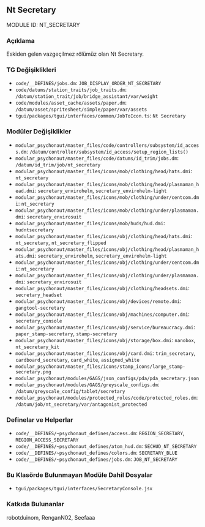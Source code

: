 ## Nt Secretary

MODULE ID: NT_SECRETARY

### Açıklama

Eskiden gelen vazgeçilmez rölümüz olan Nt Secretary.

### TG Değişiklikleri

- `code/__DEFINES/jobs.dm`: `JOB_DISPLAY_ORDER_NT_SECRETARY`
- `code/datums/station_traits/job_traits.dm`: `/datum/station_trait/job/bridge_assistant/var/weight`
- `code/modules/asset_cache/assets/paper.dm`: `/datum/asset/spritesheet/simple/paper/var/assets`
- `tgui/packages/tgui/interfaces/common/JobToIcon.ts`: `Nt Secretary`

### Modüler Değişiklikler

- `modular_psychonaut/master_files/code/controllers/subsystem/id_access.dm`: `/datum/controller/subsystem/id_access/setup_region_lists()`
- `modular_psychonaut/master_files/code/datums/id_trim/jobs.dm`: `/datum/id_trim/job/nt_secretary`
- `modular_psychonaut/master_files/icons/mob/clothing/head/hats.dmi`: `nt_secretary`
- `modular_psychonaut/master_files/icons/mob/clothing/head/plasmaman_head.dmi`: `secretary_envirohelm`, `secretary_envirohelm-light`
- `modular_psychonaut/master_files/icons/mob/clothing/under/centcom.dmi`: `nt_secretary`
- `modular_psychonaut/master_files/icons/mob/clothing/under/plasmaman.dmi`: `secretary_envirosuit`
- `modular_psychonaut/master_files/icons/mob/huds/hud.dmi`: `hudntsecretary`
- `modular_psychonaut/master_files/icons/obj/clothing/head/hats.dmi`: `nt_secretary`, `nt_secretary_flipped`
- `modular_psychonaut/master_files/icons/obj/clothing/head/plasmaman_hats.dmi`: `secretary_envirohelm`, `secretary_envirohelm-light`
- `modular_psychonaut/master_files/icons/obj/clothing/under/centcom.dmi`: `nt_secretary`
- `modular_psychonaut/master_files/icons/obj/clothing/under/plasmaman.dmi`: `secretary_envirosuit`
- `modular_psychonaut/master_files/icons/obj/clothing/headsets.dmi`: `secretary_headset`
- `modular_psychonaut/master_files/icons/obj/devices/remote.dmi`: `gangtool-secretary`
- `modular_psychonaut/master_files/icons/obj/machines/computer.dmi`: `secretary_console`
- `modular_psychonaut/master_files/icons/obj/service/bureaucracy.dmi`: `paper_stamp-secretary`, `stamp-secretary`
- `modular_psychonaut/master_files/icons/obj/storage/box.dmi`: `nanobox`, `nt_secretary_kit`
- `modular_psychonaut/master_files/icons/obj/card.dmi`: `trim_secretary`, `cardboard_secretary`, `card_white`, `assigned_white`
- `modular_psychonaut/master_files/icons/stamp_icons/large_stamp-secretary.png`
- `modular_psychonaut/modules/GAGS/json_configs/pda/pda_secretary.json`
- `modular_psychonaut/modules/GAGS/greyscale_configs.dm`: `/datum/greyscale_config/tablet/secretary`
- `modular_psychonaut/modules/protected_roles/code/protected_roles.dm`: `/datum/job/nt_secretary/var/antagonist_protected`

### Definelar ve Helperlar

- `code/__DEFINES/~psychonaut_defines/access.dm`: `REGION_SECRETARY`, `REGION_ACCESS_SECRETARY`
- `code/__DEFINES/~psychonaut_defines/atom_hud.dm`: `SECHUD_NT_SECRETARY`
- `code/__DEFINES/~psychonaut_defines/colors.dm`: `SECRETARY_BLUE`
- `code/__DEFINES/~psychonaut_defines/jobs.dm`: `JOB_NT_SECRETARY`

### Bu Klasörde Bulunmayan Modüle Dahil Dosyalar

- `tgui/packages/tgui/interfaces/SecretaryConsole.jsx`

### Katkıda Bulunanlar

robotduinom, RenganN02, Seefaaa
